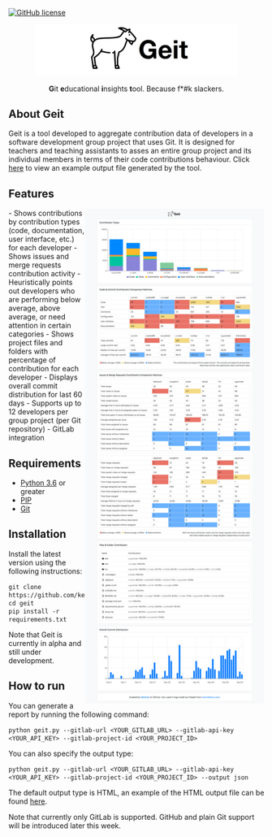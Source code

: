 
[![GitHub license](https://img.shields.io/github/license/Naereen/StrapDown.js.svg)](https://github.com/Naereen/StrapDown.js/blob/master/LICENSE)


<p align="center">
  <p align="center">
     <img src="https://github.com/kelhaji/geit/blob/master/logos/logo-white.png?raw=true" alt="Geit" width="400">
  </p>
  <p align="center">
    <b>G</b>it <b>e</b>ducational <b>i</b>nsights <b>t</b>ool. Because f*#k slackers.
  </p>
</p>


## About Geit



Geit is a tool developed to aggregate contribution data of developers in a software development group project that uses Git. It is designed for teachers and teaching assistants to asses an entire group project and its individual members in terms of their code contributions behaviour. Click [here](output_examples/example-fake-project.png) to view an example output file generated by the tool.

## Features
<img align="right" width="70%" src="https://raw.githubusercontent.com/kelhaji/geit/master/output_examples/example-fake-project.png" /> 
- Shows contributions by contribution types (code, documentation, user interface, etc.) for each developer
- Shows issues and merge requests contribution activity
- Heuristically points out developers who are performing below average, above average, or need attention in certain categories
- Shows project files and folders with percentage of contribution for each developer
- Displays overall commit distribution for last 60 days
- Supports up to 12 developers per group project (per Git repository)
- GitLab integration

## Requirements

- [Python 3.6](https://www.python.org/downloads/) or greater
- [PIP](https://pypi.org/project/pip/)
- [Git](https://git-scm.com/)

## Installation
Install the latest version using the following instructions:

```
git clone https://github.com/kelhaji/geit
cd geit
pip install -r requirements.txt
```

Note that Geit is currently in alpha and still under development. 

## How to run
You can generate a report by running the following command:
```
python geit.py --gitlab-url <YOUR_GITLAB_URL> --gitlab-api-key <YOUR_API_KEY> --gitlab-project-id <YOUR_PROJECT_ID>

```

You can also specify the output type:
```
python geit.py --gitlab-url <YOUR_GITLAB_URL> --gitlab-api-key <YOUR_API_KEY> --gitlab-project-id <YOUR_PROJECT_ID> --output json

```
The default output type is HTML, an example of the HTML output file can be found [here](output_examples/example-fake-project.png).


Note that currently only GitLab is supported. GitHub and plain Git support will be introduced later this week.
